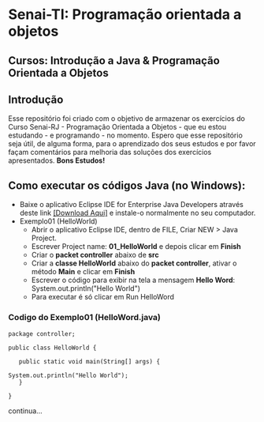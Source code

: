 # Senai-TI: Programação orientada a objetos
## Cursos: Introdução a Java & Programação Orientada a Objetos

## Introdução

Esse repositório foi criado com o objetivo de armazenar os exercícios do Curso Senai-RJ - Programação Orientada a Objetos - que eu estou estudando - e programando - no momento.
Espero que esse repositório seja útil, de alguma forma, para o aprendizado dos seus estudos e por favor façam comentários para melhoria das soluções dos exercícios apresentados.
**Bons Estudos!**

## Como executar os códigos Java (no Windows):

- Baixe o aplicativo Eclipse IDE for Enterprise Java Developers através deste link [[Download Aqui]](https://www.eclipse.org/downloads/packages/release/2020-12/r/eclipse-ide-enterprise-java-developers) e instale-o normalmente no seu computador.
- Exemplo01 (HelloWorld)
  - Abrir o aplicativo Eclipse IDE, dentro de FILE, Criar NEW > Java Project.
  - Escrever Project name: __01_HelloWorld__ e depois clicar em __Finish__
  - Criar o __packet controller__ abaixo de __src__
  - Criar a __classe HelloWorld__ abaixo do __packet controller__, ativar o método __Main__ e clicar em __Finish__
  - Escrever o código para exibir na tela a mensagem __Hello Word__: System.out.println("Hello World")
  - Para executar é só clicar em Run HelloWord
 ### Codigo do Exemplo01 (HelloWord.java)
 
 ```
 package controller;

public class HelloWorld {

	public static void main(String[] args) {
		
System.out.println("Hello World");
	}

}
```
continua...
